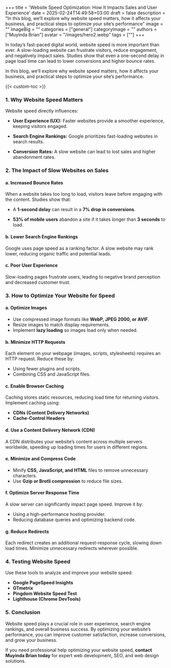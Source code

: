 +++
title = 'Website Speed Optimization: How It Impacts Sales and User Experience'
date = 2025-02-24T14:49:58+03:00
draft = false
description = "In this blog, we’ll explore why website speed matters, how it affects your business, and practical steps to optimize your site’s performance"
image = ""
imageBig = ""
categories = ["general"]
categoryImage = ""
authors = ["Muyinda Brian"]
avatar = "/images/hero2.webp"
tags = [""]
+++



In today’s fast-paced digital world, website speed is more important than ever. A slow-loading website can frustrate visitors, reduce engagement, and negatively impact sales. Studies show that even a one-second delay in page load time can lead to lower conversions and higher bounce rates.

In this blog, we’ll explore why website speed matters, how it affects your business, and practical steps to optimize your site’s performance.

{{< custom-toc >}} 

### 1. Why Website Speed Matters

Website speed directly influences:
- **User Experience (UX):** Faster websites provide a smoother experience, keeping visitors engaged.

- **Search Engine Rankings:** Google prioritizes fast-loading websites in search results.

- **Conversion Rates:** A slow website can lead to lost sales and higher abandonment rates.

### 2. The Impact of Slow Websites on Sales

#### **a. Increased Bounce Rates**
When a website takes too long to load, visitors leave before engaging with the content. Studies show that:
- A **1-second delay** can result in a **7% drop in conversions**.

- **53% of mobile users** abandon a site if it takes longer than **3 seconds** to load.

#### **b. Lower Search Engine Rankings**
Google uses page speed as a ranking factor. A slow website may rank lower, reducing organic traffic and potential leads.

#### **c. Poor User Experience**
Slow-loading pages frustrate users, leading to negative brand perception and decreased customer trust.

### 3. How to Optimize Your Website for Speed

#### **a. Optimize Images**
- Use compressed image formats like **WebP, JPEG 2000, or AVIF**.
- Resize images to match display requirements.
- Implement **lazy loading** so images load only when needed.

#### **b. Minimize HTTP Requests**
Each element on your webpage (images, scripts, stylesheets) requires an HTTP request. Reduce these by:
- Using fewer plugins and scripts.
- Combining CSS and JavaScript files.

#### **c. Enable Browser Caching**
Caching stores static resources, reducing load time for returning visitors. Implement caching using:
- **CDNs (Content Delivery Networks)**
- **Cache-Control Headers**

#### **d. Use a Content Delivery Network (CDN)**
A CDN distributes your website’s content across multiple servers worldwide, speeding up loading times for users in different regions.

#### **e. Minimize and Compress Code**
- Minify **CSS, JavaScript, and HTML** files to remove unnecessary characters.
- Use **Gzip or Brotli compression** to reduce file sizes.

#### **f. Optimize Server Response Time**
A slow server can significantly impact page speed. Improve it by:
- Using a high-performance hosting provider.
- Reducing database queries and optimizing backend code.

#### **g. Reduce Redirects**
Each redirect creates an additional request-response cycle, slowing down load times. Minimize unnecessary redirects wherever possible.

### 4. Testing Website Speed

Use these tools to analyze and improve your website speed:
- **Google PageSpeed Insights**
- **GTmetrix**
- **Pingdom Website Speed Test**
- **Lighthouse (Chrome DevTools)**

### 5. Conclusion

Website speed plays a crucial role in user experience, search engine rankings, and overall business success. By optimizing your website’s performance, you can improve customer satisfaction, increase conversions, and grow your business.

If you need professional help optimizing your website speed, **contact Muyinda Brian today** for expert web development, SEO, and web design solutions.





